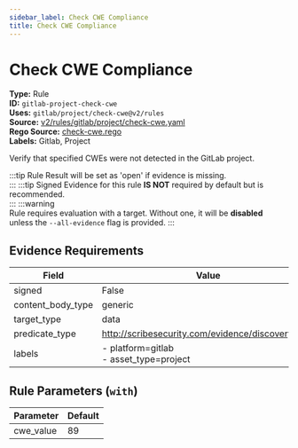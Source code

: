 ```yaml
---
sidebar_label: Check CWE Compliance
title: Check CWE Compliance
---  
```

# Check CWE Compliance  
**Type:** Rule  
**ID:** `gitlab-project-check-cwe`  
**Uses:** `gitlab/project/check-cwe@v2/rules`  
**Source:** [v2/rules/gitlab/project/check-cwe.yaml](https://github.com/scribe-public/sample-policies/v2/rules/gitlab/project/check-cwe.yaml)  
**Rego Source:** [check-cwe.rego](https://github.com/scribe-public/sample-policies/v2/rules/gitlab/project/check-cwe.rego)  
**Labels:** Gitlab, Project  

Verify that specified CWEs were not detected in the GitLab project.

:::tip 
Rule Result will be set as 'open' if evidence is missing.  
::: 
:::tip 
Signed Evidence for this rule **IS NOT** required by default but is recommended.  
::: 
:::warning  
Rule requires evaluation with a target. Without one, it will be **disabled** unless the `--all-evidence` flag is provided.
::: 

## Evidence Requirements  
| Field | Value |
|-------|-------|
| signed | False |
| content_body_type | generic |
| target_type | data |
| predicate_type | http://scribesecurity.com/evidence/discovery/v0.1 |
| labels | - platform=gitlab<br/>- asset_type=project |

## Rule Parameters (`with`)  
| Parameter | Default |
|-----------|---------|
| cwe_value | 89 |

